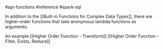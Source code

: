 #api-functions #reference #spark-sql 


In addition to the [[Built-in Functions for Complex Data Types]], there are higher-order functions that take anonymous lambda functions as arguments.

An example 
[[Higher Order Function - Transform]]
[[Higher Order Function - Filter, Exists, Reduce]]
